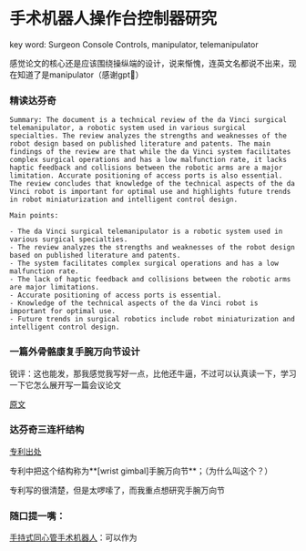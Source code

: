 # 手术机器人操作台控制器研究

key word: Surgeon Console Controls, manipulator, telemanipulator

感觉论文的核心还是应该围绕操纵端的设计，说来惭愧，连英文名都说不出来，现在知道了是manipulator（感谢gpt🙏）





### 精读达芬奇

```
Summary: The document is a technical review of the da Vinci surgical telemanipulator, a robotic system used in various surgical specialties. The review analyzes the strengths and weaknesses of the robot design based on published literature and patents. The main findings of the review are that while the da Vinci system facilitates complex surgical operations and has a low malfunction rate, it lacks haptic feedback and collisions between the robotic arms are a major limitation. Accurate positioning of access ports is also essential. The review concludes that knowledge of the technical aspects of the da Vinci robot is important for optimal use and highlights future trends in robot miniaturization and intelligent control design.

Main points:

- The da Vinci surgical telemanipulator is a robotic system used in various surgical specialties.
- The review analyzes the strengths and weaknesses of the robot design based on published literature and patents.
- The system facilitates complex surgical operations and has a low malfunction rate.
- The lack of haptic feedback and collisions between the robotic arms are major limitations.
- Accurate positioning of access ports is essential.
- Knowledge of the technical aspects of the da Vinci robot is important for optimal use.
- Future trends in surgical robotics include robot miniaturization and intelligent control design.
```







### 一篇外骨骼康复手腕万向节设计

锐评：这也能发，那我感觉我写好一点，比他还牛逼，不过可以认真读一下，学习一下它怎么展开写一篇会议论文

[原文](https://ieeexplore.ieee.org/document/6650459)







### 达芬奇三连杆结构

[专利出处](https://patents.google.com/patent/US6364888B1/en?oq=US6364888B1)

专利中把这个结构称为**[wrist gimbal]手腕万向节**；（为什么叫这个？）

专利写的很清楚，但是太啰嗦了，而我重点想研究手腕万向节











### 随口提一嘴：

[手持式同心管手术机器人](https://ieeexplore.ieee.org/abstract/document/9308920)：可以作为